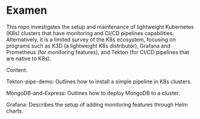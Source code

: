 # Examen
This repo investigates the setup and maintenance of lightweight Kubernetes (K8s) clusters that have monitoring and CI/CD pipelines capabilities. Alternatively, it is a limited survey of the K8s ecosystem, focusing on programs such as K3D (a lightweight K8s distributor), Grafana and Prometheus (for monitoring features), and Tekton (for CI/CD pipelines that are native to K8s).

Content:

Tekton-pipe-demo: Outlines how to install a simple pipeline in K8s clusters.

MongoDB-and-Express: Outlines how to deploy MongoDB to a cluster.

Grafana: Describes the setup of adding monitoring features through Helm charts. 
